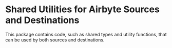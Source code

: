 # Shared Utilities for Airbyte Sources and Destinations

This package contains code, such as shared types and utility functions, that can
be used by both sources and destinations.
